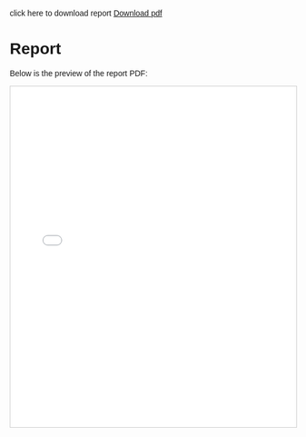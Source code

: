 click here to download report 
[Download pdf](EXAMPLE.pdf)


<html lang="en">
<head>
    <meta charset="UTF-8">
    <meta name="viewport" content="width=device-width, initial-scale=1.0">
    <title>Report</title>
    <style>
        body {
            font-family: Arial, sans-serif;
            margin: 20px;
        }
        .pdf-container {
            width: 100%;
            height: 600px; /* Adjust height as needed */
            border: 1px solid #ccc;
            overflow: hidden;
            margin-bottom: 20px;
        }
        iframe {
            width: 100%;
            height: 100%;
            border: none;
        }
    </style>
</head>
<body>

<h1>Report</h1>
<p>Below is the preview of the report PDF:</p>

<div class="pdf-container">
    <iframe src="EXAMPLE.pdf" allow="autoplay"></iframe>
</div>

</body>
</html>
